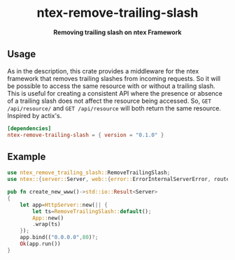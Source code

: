 <div align="center">
 <p><h1>ntex-remove-trailing-slash</h1> </p>
  <p><strong>Removing trailing slash on ntex Framework</strong> </p>
</div>

## Usage

As in the description, this crate provides a middleware for the ntex framework that removes trailing slashes from incoming requests. So it will be possible to access the same resource with or without a trailing slash.
This is useful for creating a consistent API where the presence or absence of a trailing slash does not affect the resource being accessed.
So, ``GET /api/resource/`` and ``GET /api/resource`` will both return the same resource.
Inspired by actix's.

```toml
[dependencies]
ntex-remove-trailing-slash = { version = "0.1.0" }
```

## Example

```rust
use ntex_remove_trailing_slash::RemoveTrailingSlash;
use ntex::{server::Server, web::{error::ErrorInternalServerError, route, scope, types::JsonConfig, App, HttpServer}};

pub fn create_new_www()->std::io::Result<Server>
{
    let app=HttpServer::new(|| {
        let ts=RemoveTrailingSlash::default();
        App::new()
        .wrap(ts)
    });
    app.bind(("0.0.0.0",80)?;
    Ok(app.run())
}
```
